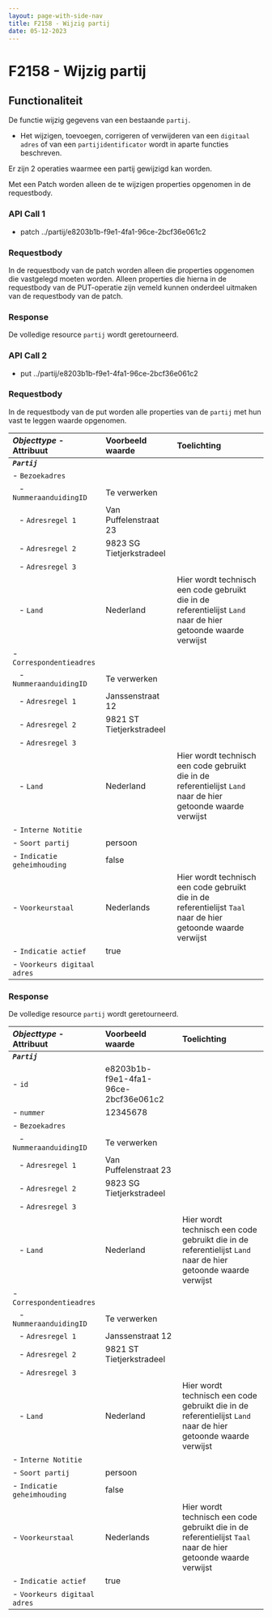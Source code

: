 ```yaml
---
layout: page-with-side-nav
title: F2158 - Wijzig partij
date: 05-12-2023
---
```


# F2158 - Wijzig partij

## Functionaliteit

De functie wijzig gegevens van een bestaande `partij`. 

- Het wijzigen, toevoegen, corrigeren of verwijderen van een `digitaal adres` of van een `partijidentificator` wordt in aparte functies beschreven. 

Er zijn 2 operaties waarmee een partij gewijzigd kan worden. 

Met een Patch worden alleen de te wijzigen properties opgenomen in de requestbody. 

### API Call 1

- patch ../partij/e8203b1b-f9e1-4fa1-96ce-2bcf36e061c2

### Requestbody

In de requestbody van de patch worden alleen die properties opgenomen die vastgelegd moeten worden. 
Alleen properties die hierna in de requestbody van de PUT-operatie zijn vemeld kunnen onderdeel uitmaken van de requestbody van de patch. 

### Response

De volledige resource `partij` wordt geretourneerd. 

### API Call 2

- put ../partij/e8203b1b-f9e1-4fa1-96ce-2bcf36e061c2

### Requestbody

In de requestbody van de put worden alle properties van de `partij` met hun vast te leggen waarde opgenomen. 

| ***Objecttype*** - Attribuut | Voorbeeld waarde | Toelichting |
| :----------- | :----------- | :----------- |
| ***`Partij`*** | | |
| - `Bezoekadres` | | |
|&nbsp;&nbsp; - `NummeraanduidingID` | Te verwerken | | 
|&nbsp;&nbsp; - `Adresregel 1` | Van Puffelenstraat 23 | |
|&nbsp;&nbsp; - `Adresregel 2` | 9823 SG Tietjerkstradeel | |
|&nbsp;&nbsp; - `Adresregel 3` | | |
|&nbsp;&nbsp; - `Land` | Nederland | Hier wordt technisch een code gebruikt die in de referentielijst `Land` naar de hier getoonde waarde verwijst |
| - `Correspondentieadres` | | |
|&nbsp;&nbsp; - `NummeraanduidingID` | Te verwerken | | 
|&nbsp;&nbsp; - `Adresregel 1` | Janssenstraat 12 | |
|&nbsp;&nbsp; - `Adresregel 2` | 9821 ST Tietjerkstradeel | |
|&nbsp;&nbsp; - `Adresregel 3` | | |
|&nbsp;&nbsp; - `Land` | Nederland | Hier wordt technisch een code gebruikt die in de referentielijst `Land` naar de hier getoonde waarde verwijst |
| - `Interne Notitie ` | | |
| - `Soort partij` | persoon | |
| - `Indicatie geheimhouding` | false | |
| - `Voorkeurstaal` | Nederlands | Hier wordt technisch een code gebruikt die in de referentielijst `Taal` naar de hier getoonde waarde verwijst |
| - `Indicatie actief` | true | | 
| - `Voorkeurs digitaal adres` | | |

### Response

De volledige resource `partij` wordt geretourneerd. 

| ***Objecttype*** - Attribuut | Voorbeeld waarde | Toelichting |
| :----------- | :----------- | :----------- |
| ***`Partij`*** | | |
| - `id` | e8203b1b-f9e1-4fa1-96ce-2bcf36e061c2 | |
| - `nummer` | 12345678 | | 
| - `Bezoekadres` | | |
|&nbsp;&nbsp; - `NummeraanduidingID` | Te verwerken | | 
|&nbsp;&nbsp; - `Adresregel 1` | Van Puffelenstraat 23 | |
|&nbsp;&nbsp; - `Adresregel 2` | 9823 SG Tietjerkstradeel | |
|&nbsp;&nbsp; - `Adresregel 3` | | |
|&nbsp;&nbsp; - `Land` | Nederland | Hier wordt technisch een code gebruikt die in de referentielijst `Land` naar de hier getoonde waarde verwijst |
| - `Correspondentieadres` | | |
|&nbsp;&nbsp; - `NummeraanduidingID` | Te verwerken | | 
|&nbsp;&nbsp; - `Adresregel 1` | Janssenstraat 12 | |
|&nbsp;&nbsp; - `Adresregel 2` | 9821 ST Tietjerkstradeel | |
|&nbsp;&nbsp; - `Adresregel 3` | | |
|&nbsp;&nbsp; - `Land` | Nederland | Hier wordt technisch een code gebruikt die in de referentielijst `Land` naar de hier getoonde waarde verwijst |
| - `Interne Notitie ` | | |
| - `Soort partij` | persoon | |
| - `Indicatie geheimhouding` | false | |
| - `Voorkeurstaal` | Nederlands | Hier wordt technisch een code gebruikt die in de referentielijst `Taal` naar de hier getoonde waarde verwijst |
| - `Indicatie actief` | true | | 
| - `Voorkeurs digitaal adres` | | |

